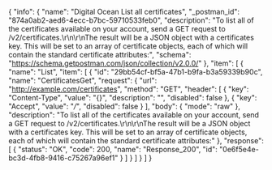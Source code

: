 {
  "info": {
    "name": "Digital Ocean List all certificates",
    "_postman_id": "874a0ab2-aed6-4ecc-b7bc-59710533feb0",
    "description": "To list all of the certificates available on your account, send a GET request to /v2/certificates.\r\n\r\nThe result will be a JSON object with a certificates key. This will be set to an array of certificate objects, each of which will contain the standard certificate attributes:",
    "schema": "https://schema.getpostman.com/json/collection/v2.0.0/"
  },
  "item": [
    {
      "name": "List",
      "item": [
        {
          "id": "29bb54cf-bf5a-47b1-b9fa-b3a59339b90c",
          "name": "CertificatesGet",
          "request": {
            "url": "http://example.com/certificates",
            "method": "GET",
            "header": [
              {
                "key": "Content-Type",
                "value": "{}",
                "description": "",
                "disabled": false
              },
              {
                "key": "Accept",
                "value": "*/*",
                "disabled": false
              }
            ],
            "body": {
              "mode": "raw"
            },
            "description": "To list all of the certificates available on your account, send a GET request to /v2/certificates.\r\n\r\nThe result will be a JSON object with a certificates key. This will be set to an array of certificate objects, each of which will contain the standard certificate attributes:"
          },
          "response": [
            {
              "status": "OK",
              "code": 200,
              "name": "Response_200",
              "id": "0e6f5e4e-bc3d-4fb8-9416-c75267a96ef1"
            }
          ]
        }
      ]
    }
  ]
}